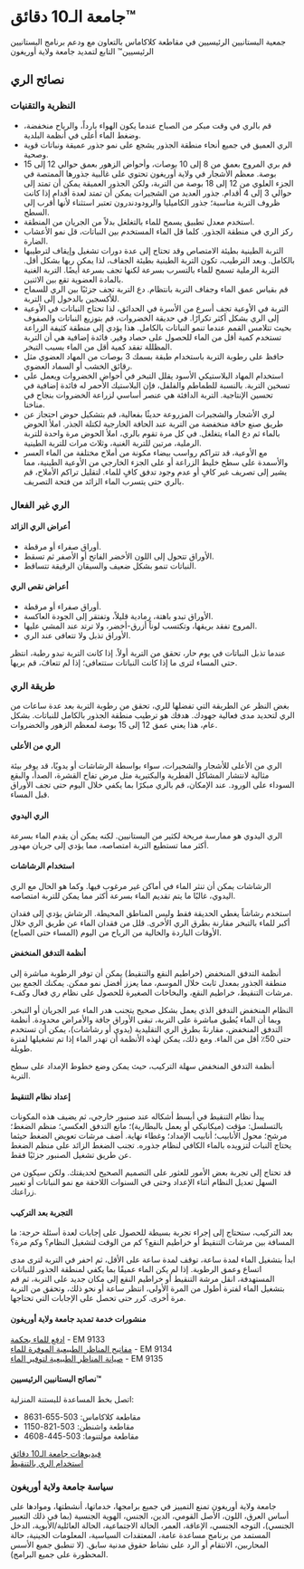 # جامعة الـ10 دقائق™  
جمعية البستانيين الرئيسيين في مقاطعة كلاكاماس بالتعاون مع ودعم برنامج البستانيين الرئيسيين™ التابع لتمديد جامعة ولاية أوريغون  

## نصائح الري  

### النظرية والتقنيات  
- قم بالري في وقت مبكر من الصباح عندما يكون الهواء بارداً، والرياح منخفضة، وضغط الماء أعلى في أنظمة البلدية.  
- الري العميق في جميع أنحاء منطقة الجذور يشجع على نمو جذور عميقة ونباتات قوية وصحية.  
- قم بري المروج بعمق من 8 إلى 10 بوصات، وأحواض الزهور بعمق حوالي 12 إلى 15 بوصة. معظم الأشجار في ولاية أوريغون تحتوي على غالبية جذورها الممتصة في الجزء العلوي من 12 إلى 18 بوصة من التربة، ولكن الجذور العميقة يمكن أن تمتد إلى حوالي 3 إلى 4 أقدام. جذور العديد من الشجيرات يمكن أن تمتد لعدة أقدام إذا كانت ظروف التربة مناسبة؛ جذور الكاميليا والرودودندرون تعتبر استثناء لأنها أقرب إلى السطح.  
- استخدم معدل تطبيق يسمح للماء بالتغلغل بدلاً من الجريان من المنطقة.  
- ركز الري في منطقة الجذور. كلما قل الماء المستخدم بين النباتات، قل نمو الأعشاب الضارة.  
- التربة الطينية بطيئة الامتصاص وقد تحتاج إلى عدة دورات تشغيل وإيقاف لترطيبها بالكامل. وبعد الترطيب، تكون التربة الطينية بطيئة الجفاف، لذا يمكن ريها بشكل أقل. التربة الرملية تسمح للماء بالتسرب بسرعة لكنها تجف بسرعة أيضًا. التربة الغنية بالمادة العضوية تقع بين الاثنين.  
- قم بقياس عمق الماء وجفاف التربة بانتظام. دع التربة تجف جزئيًا بين الري للسماح للأكسجين بالدخول إلى التربة.  
- التربة في الأوعية تجف أسرع من الأسرة في الحدائق، لذا تحتاج النباتات في الأوعية إلى الري بشكل أكثر تكرارًا. في حديقة الخضروات، قم بتوزيع النباتات والصفوف بحيث تتلامس القمم عندما تنمو النباتات بالكامل. هذا يؤدي إلى منطقة كثيفة الزراعة تستخدم كمية أقل من الماء للحصول على حصاد وفير. فائدة إضافية هي أن التربة المظللة تفقد كمية أقل من الماء بسبب التبخر.  
- حافظ على رطوبة التربة باستخدام طبقة بسمك 3 بوصات من المهاد العضوي مثل رقائق الخشب أو السماد العضوي.  
- استخدام المهاد البلاستيكي الأسود يقلل التبخر في أحواض الخضروات ويعمل على تسخين التربة. بالنسبة للطماطم والفلفل، فإن البلاستيك الأحمر له فائدة إضافية في تحسين الإنتاجية. التربة الدافئة هي عنصر أساسي لزراعة الخضروات بنجاح في مناخنا.  
- لري الأشجار والشجيرات المزروعة حديثًا بفعالية، قم بتشكيل حوض احتجاز عن طريق صنع حافة منخفضة من التربة عند الحافة الخارجية لكتلة الجذر. املأ الحوض بالماء ثم دع الماء يتغلغل. في كل مرة تقوم بالري، املأ الحوض مرة واحدة للتربة الرملية، مرتين للتربة الغنية، وثلاث مرات للتربة الطينية.  
- مع الأوعية، قد تتراكم رواسب بيضاء مكونة من أملاح مختلفة من الماء العسر والأسمدة على سطح خليط الزراعة أو على الجزء الخارجي من الأوعية الطينية، مما يشير إلى تصريف غير كافٍ أو عدم وجود تدفق كافٍ للماء. لتقليل تراكم الأملاح، قم بالري حتى يتسرب الماء الزائد من فتحة التصريف.  

### الري غير الفعال  

#### أعراض الري الزائد  
- أوراق صفراء أو مرقطة.  
- الأوراق تتحول إلى اللون الأخضر الفاتح أو الأصفر ثم تسقط.  
- النباتات تنمو بشكل ضعيف والسيقان الرقيقة تتساقط.  

#### أعراض نقص الري  
- أوراق صفراء أو مرقطة.  
- الأوراق تبدو باهتة، رمادية قليلاً، وتفتقر إلى الجودة العاكسة.  
- المروج تفقد بريقها، وتكتسب لوناً أزرق-أخضر، ولا ترتد عند المشي عليها.  
- الأوراق تذبل ولا تتعافى عند الري.  

عندما تذبل النباتات في يوم حار، تحقق من التربة أولاً. إذا كانت التربة تبدو رطبة، انتظر حتى المساء لترى ما إذا كانت النباتات ستتعافى؛ إذا لم تتعافَ، قم بريها.  

### طريقة الري  
بغض النظر عن الطريقة التي تفضلها للري، تحقق من رطوبة التربة بعد عدة ساعات من الري لتحديد مدى فعالية جهودك. هدفك هو ترطيب منطقة الجذور بالكامل للنباتات. بشكل عام، هذا يعني عمق 12 إلى 15 بوصة لمعظم الزهور والخضروات.  

#### الري من الأعلى  
الري من الأعلى للأشجار والشجيرات، سواء بواسطة الرشاشات أو يدويًا، قد يوفر بيئة مثالية لانتشار المشاكل الفطرية والبكتيرية مثل مرض تفاح القشرة، الصدأ، والبقع السوداء على الورود. عند الإمكان، قم بالري مبكرًا بما يكفي خلال اليوم حتى تجف الأوراق قبل المساء.  

#### الري اليدوي  
الري اليدوي هو ممارسة مريحة لكثير من البستانيين. لكنه يمكن أن يقدم الماء بسرعة أكثر مما تستطيع التربة امتصاصه، مما يؤدي إلى جريان مهدور.  

#### استخدام الرشاشات  
الرشاشات يمكن أن تنثر الماء في أماكن غير مرغوب فيها. وكما هو الحال مع الري اليدوي، غالبًا ما يتم تقديم الماء بسرعة أكثر مما يمكن للتربة امتصاصه.  

استخدم رشاشاً يغطي الحديقة فقط وليس المناطق المحيطة. الرشاش يؤدي إلى فقدان أكبر للماء بالتبخر مقارنة بطرق الري الأخرى. قلل من فقدان الماء عن طريق الري خلال الأوقات الباردة والخالية من الرياح من اليوم (المساء حتى الصباح).  

#### أنظمة التدفق المنخفض  
أنظمة التدفق المنخفض (خراطيم النقع والتنقيط) يمكن أن توفر الرطوبة مباشرة إلى منطقة الجذور بمعدل ثابت خلال الموسم، مما يعزز أفضل نمو ممكن. يمكنك الجمع بين مرشات التنقيط، خراطيم النقع، والبخاخات الصغيرة للحصول على نظام ري فعال وكفء.  

النظام المنخفض التدفق الذي يعمل بشكل صحيح يتجنب هدر الماء عبر الجريان أو التبخر. وبما أن الماء يُطبق مباشرة على التربة، تبقى الأوراق جافة والأمراض محدودة. أنظمة التدفق المنخفض، مقارنةً بطرق الري التقليدية (يدوي أو رشاشات)، يمكن أن تستخدم حتى 50٪ أقل من الماء. ومع ذلك، يمكن لهذه الأنظمة أن تهدر الماء إذا تم تشغيلها لفترة طويلة.  

أنظمة التدفق المنخفض سهلة التركيب، حيث يمكن وضع خطوط الإمداد على سطح التربة.  

#### إعداد نظام التنقيط  
يبدأ نظام التنقيط في أبسط أشكاله عند صنبور خارجي، ثم يضيف هذه المكونات بالتسلسل: مؤقت (ميكانيكي أو يعمل بالبطارية)؛ مانع التدفق العكسي؛ منظم الضغط؛ مرشح؛ محول الأنابيب؛ أنابيب الإمداد؛ وغطاء نهاية. أضف مرشات تعويض الضغط حيثما يحتاج النبات لتزويده بالماء الكافي لنظام جذوره. تجنب الضغط الزائد على منظم الضغط عن طريق تشغيل الصنبور جزئيًا فقط.  

قد تحتاج إلى تجربة بعض الأمور للعثور على التصميم الصحيح لحديقتك. ولكن سيكون من السهل تعديل النظام أثناء الإعداد وحتى في السنوات اللاحقة مع نمو النباتات أو تغيير زراعتك.  

#### التجربة بعد التركيب  
بعد التركيب، ستحتاج إلى إجراء تجربة بسيطة للحصول على إجابات لعدة أسئلة حرجة: ما المسافة بين مرشات التنقيط أو خراطيم النقع؟ كم من الوقت لتشغيل النظام؟ وكم مرة؟  

ابدأ بتشغيل الماء لمدة ساعة، توقف لمدة ساعة على الأقل، ثم احفر في التربة لترى مدى اتساع وعمق الرطوبة. إذا لم يكن الماء عميقًا بما يكفي لمنطقة الجذور للنباتات المستهدفة، انقل مرشة التنقيط أو خراطيم النقع إلى مكان جديد على التربة، ثم قم بتشغيل الماء لفترة أطول من المرة الأولى، انتظر ساعة أو نحو ذلك، وتحقق من التربة مرة أخرى. كرر حتى تحصل على الإجابات التي تحتاجها.  

#### منشورات خدمة تمديد جامعة ولاية أوريغون  
[ادفع للماء بحكمة](https://catalog.extension.oregonstate.edu/) - EM 9133  
[مفاتيح المناظر الطبيعية الموفرة للماء](https://catalog.extension.oregonstate.edu/) - EM 9134  
[صيانة المناظر الطبيعية لتوفير الماء](https://catalog.extension.oregonstate.edu/) - EM 9135  

#### نصائح البستانيين الرئيسيين™  
اتصل بخط المساعدة للبستنة المنزلية:  
- مقاطعة كلاكاماس: 503-655-8631  
- مقاطعة واشنطن: 503-821-1150  
- مقاطعة مولتنوما: 503-445-4608  

[فيديوهات جامعة الـ10 دقائق](http://www.cmastergardeners.org/10-minute-university/video)  
[استخدام الري بالتنقيط](http://www.cmastergardeners.org/10-minute-university/video)  

### سياسة جامعة ولاية أوريغون  
جامعة ولاية أوريغون تمنع التمييز في جميع برامجها، خدماتها، أنشطتها، وموادها على أساس العرق، اللون، الأصل القومي، الدين، الجنس، الهوية الجنسية (بما في ذلك التعبير الجنسي)، التوجه الجنسي، الإعاقة، العمر، الحالة الاجتماعية، الحالة العائلية/الأبوية، الدخل المستمد من برنامج مساعدة عامة، المعتقدات السياسية، المعلومات الجينية، حالة المحاربين، الانتقام أو الرد على نشاط حقوق مدنية سابق. (لا تنطبق جميع الأسس المحظورة على جميع البرامج).